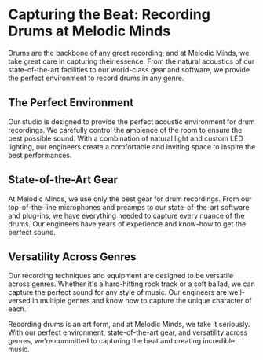 # Capturing the Beat: Recording Drums at Melodic Minds

Drums are the backbone of any great recording, and at Melodic Minds, we take great care in capturing their essence. From the natural acoustics of our state-of-the-art facilities to our world-class gear and software, we provide the perfect environment to record drums in any genre.

## The Perfect Environment

Our studio is designed to provide the perfect acoustic environment for drum recordings. We carefully control the ambience of the room to ensure the best possible sound. With a combination of natural light and custom LED lighting, our engineers create a comfortable and inviting space to inspire the best performances.

## State-of-the-Art Gear

At Melodic Minds, we use only the best gear for drum recordings. From our top-of-the-line microphones and preamps to our state-of-the-art software and plug-ins, we have everything needed to capture every nuance of the drums. Our engineers have years of experience and know-how to get the perfect sound.

## Versatility Across Genres

Our recording techniques and equipment are designed to be versatile across genres. Whether it's a hard-hitting rock track or a soft ballad, we can capture the perfect sound for any style of music. Our engineers are well-versed in multiple genres and know how to capture the unique character of each.

Recording drums is an art form, and at Melodic Minds, we take it seriously. With our perfect environment, state-of-the-art gear, and versatility across genres, we're committed to capturing the beat and creating incredible music.
